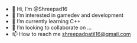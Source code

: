 - 👋 Hi, I’m @Shreepad16
- 👀 I’m interested in gamedev and development
- 🌱 I’m currently learning C++
- 💞️ I’m looking to collaborate on ...
- 📫 How to reach me shreepadpatil16@gmail.com

<!---
Shreepad16/Shreepad16 is a ✨ special ✨ repository because its `README.md` (this file) appears on your GitHub profile.
You can click the Preview link to take a look at your changes.
--->
